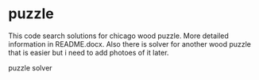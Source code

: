 puzzle
======

This code search solutions for chicago wood puzzle. More detailed information in README.docx.
Also there is solver for another wood puzzle that is easier but i need to add photoes of it later.

puzzle solver
